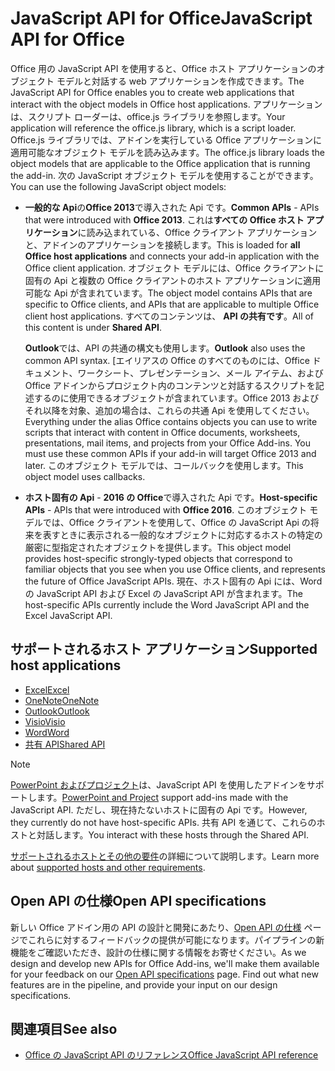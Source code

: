 # <a name="javascript-api-for-office"></a><span data-ttu-id="e0c1b-101">JavaScript API for Office</span><span class="sxs-lookup"><span data-stu-id="e0c1b-101">JavaScript API for Office</span></span>

<span data-ttu-id="e0c1b-102">Office 用の JavaScript API を使用すると、Office ホスト アプリケーションのオブジェクト モデルと対話する web アプリケーションを作成できます。</span><span class="sxs-lookup"><span data-stu-id="e0c1b-102">The JavaScript API for Office enables you to create web applications that interact with the object models in Office host applications.</span></span> <span data-ttu-id="e0c1b-103">アプリケーションは、スクリプト ローダーは、office.js ライブラリを参照します。</span><span class="sxs-lookup"><span data-stu-id="e0c1b-103">Your application will reference the office.js library, which is a script loader.</span></span> <span data-ttu-id="e0c1b-104">Office.js ライブラリでは、アドインを実行している Office アプリケーションに適用可能なオブジェクト モデルを読み込みます。</span><span class="sxs-lookup"><span data-stu-id="e0c1b-104">The office.js library loads the object models that are applicable to the Office application that is running the add-in.</span></span> <span data-ttu-id="e0c1b-105">次の JavaScript オブジェクト モデルを使用することができます。</span><span class="sxs-lookup"><span data-stu-id="e0c1b-105">You can use the following JavaScript object models:</span></span>

- <span data-ttu-id="e0c1b-106">**一般的な Api**の**Office 2013**で導入された Api です。</span><span class="sxs-lookup"><span data-stu-id="e0c1b-106">**Common APIs** - APIs that were introduced with **Office 2013**.</span></span> <span data-ttu-id="e0c1b-107">これは**すべての Office ホスト アプリケーション**に読み込まれている、Office クライアント アプリケーションと、アドインのアプリケーションを接続します。</span><span class="sxs-lookup"><span data-stu-id="e0c1b-107">This is loaded for **all Office host applications** and connects your add-in application with the Office client application.</span></span> <span data-ttu-id="e0c1b-108">オブジェクト モデルには、Office クライアントに固有の Api と複数の Office クライアントのホスト アプリケーションに適用可能な Api が含まれています。</span><span class="sxs-lookup"><span data-stu-id="e0c1b-108">The object model contains APIs that are specific to Office clients, and APIs that are applicable to multiple Office client host applications.</span></span> <span data-ttu-id="e0c1b-109">すべてのコンテンツは、 **API の共有です**。</span><span class="sxs-lookup"><span data-stu-id="e0c1b-109">All of this content is under **Shared API**.</span></span> 

  <span data-ttu-id="e0c1b-110">**Outlook**では、API の共通の構文も使用します。</span><span class="sxs-lookup"><span data-stu-id="e0c1b-110">**Outlook** also uses the common API syntax.</span></span> <span data-ttu-id="e0c1b-111">[エイリアスの Office のすべてのものには、Office ドキュメント、ワークシート、プレゼンテーション、メール アイテム、および Office アドインからプロジェクト内のコンテンツと対話するスクリプトを記述するのに使用できるオブジェクトが含まれています。Office 2013 およびそれ以降を対象、追加の場合は、これらの共通 Api を使用してください。</span><span class="sxs-lookup"><span data-stu-id="e0c1b-111">Everything under the alias Office contains objects you can use to write scripts that interact with content in Office documents, worksheets, presentations, mail items, and projects from your Office Add-ins. You must use these common APIs if your add-in will target Office 2013 and later.</span></span> <span data-ttu-id="e0c1b-112">このオブジェクト モデルでは、コールバックを使用します。</span><span class="sxs-lookup"><span data-stu-id="e0c1b-112">This object model uses callbacks.</span></span>

- <span data-ttu-id="e0c1b-113">**ホスト固有の Api** - **2016 の Office**で導入された Api です。</span><span class="sxs-lookup"><span data-stu-id="e0c1b-113">**Host-specific APIs** - APIs that were introduced with **Office 2016**.</span></span> <span data-ttu-id="e0c1b-114">このオブジェクト モデルでは、Office クライアントを使用して、Office の JavaScript Api の将来を表すときに表示される一般的なオブジェクトに対応するホストの特定の厳密に型指定されたオブジェクトを提供します。</span><span class="sxs-lookup"><span data-stu-id="e0c1b-114">This object model provides host-specific strongly-typed objects that correspond to familiar objects that you see when you use Office clients, and represents the future of Office JavaScript APIs.</span></span> <span data-ttu-id="e0c1b-115">現在、ホスト固有の Api には、Word の JavaScript API および Excel の JavaScript API が含まれます。</span><span class="sxs-lookup"><span data-stu-id="e0c1b-115">The host-specific APIs currently include the Word JavaScript API and the Excel JavaScript API.</span></span>

## <a name="supported-host-applications"></a><span data-ttu-id="e0c1b-116">サポートされるホスト アプリケーション</span><span class="sxs-lookup"><span data-stu-id="e0c1b-116">Supported host applications</span></span>

- [<span data-ttu-id="e0c1b-117">Excel</span><span class="sxs-lookup"><span data-stu-id="e0c1b-117">Excel</span></span>](overview/excel-add-ins-reference-overview.md)
- [<span data-ttu-id="e0c1b-118">OneNote</span><span class="sxs-lookup"><span data-stu-id="e0c1b-118">OneNote</span></span>](overview/onenote-add-ins-javascript-reference.md)
- [<span data-ttu-id="e0c1b-119">Outlook</span><span class="sxs-lookup"><span data-stu-id="e0c1b-119">Outlook</span></span>](requirement-sets/outlook-api-requirement-sets.md)
- [<span data-ttu-id="e0c1b-120">Visio</span><span class="sxs-lookup"><span data-stu-id="e0c1b-120">Visio</span></span>](overview/visio-javascript-reference-overview.md)
- [<span data-ttu-id="e0c1b-121">Word</span><span class="sxs-lookup"><span data-stu-id="e0c1b-121">Word</span></span>](overview/word-add-ins-reference-overview.md)
- [<span data-ttu-id="e0c1b-122">共有 API</span><span class="sxs-lookup"><span data-stu-id="e0c1b-122">Shared API</span></span>](requirement-sets/office-add-in-requirement-sets.md)

> [!NOTE] 
> <span data-ttu-id="e0c1b-123">[PowerPoint およびプロジェクト](requirement-sets/powerpoint-and-project-note.md)は、JavaScript API を使用したアドインをサポートします。</span><span class="sxs-lookup"><span data-stu-id="e0c1b-123">[PowerPoint and Project](requirement-sets/powerpoint-and-project-note.md) support add-ins made with the JavaScript API.</span></span> <span data-ttu-id="e0c1b-124">ただし、現在持たないホストに固有の Api です。</span><span class="sxs-lookup"><span data-stu-id="e0c1b-124">However, they currently do not have host-specific APIs.</span></span> <span data-ttu-id="e0c1b-125">共有 API を通じて、これらのホストと対話します。</span><span class="sxs-lookup"><span data-stu-id="e0c1b-125">You interact with these hosts through the Shared API.</span></span>

<span data-ttu-id="e0c1b-126">[サポートされるホストとその他の要件](https://docs.microsoft.com/office/dev/add-ins/concepts/requirements-for-running-office-add-ins)の詳細について説明します。</span><span class="sxs-lookup"><span data-stu-id="e0c1b-126">Learn more about [supported hosts and other requirements](https://docs.microsoft.com/office/dev/add-ins/concepts/requirements-for-running-office-add-ins).</span></span>

## <a name="open-api-specifications"></a><span data-ttu-id="e0c1b-127">Open API の仕様</span><span class="sxs-lookup"><span data-stu-id="e0c1b-127">Open API specifications</span></span>

<span data-ttu-id="e0c1b-p106">新しい Office アドイン用の API の設計と開発にあたり、[Open API の仕様](openspec.md) ページでこれらに対するフィードバックの提供が可能になります。パイプラインの新機能をご確認いただき、設計の仕様に関する情報をお寄せください。</span><span class="sxs-lookup"><span data-stu-id="e0c1b-p106">As we design and develop new APIs for Office Add-ins, we'll make them available for your feedback on our [Open API specifications](openspec.md) page. Find out what new features are in the pipeline, and provide your input on our design specifications.</span></span>

## <a name="see-also"></a><span data-ttu-id="e0c1b-130">関連項目</span><span class="sxs-lookup"><span data-stu-id="e0c1b-130">See also</span></span>

- [<span data-ttu-id="e0c1b-131">Office の JavaScript API のリファレンス</span><span class="sxs-lookup"><span data-stu-id="e0c1b-131">Office JavaScript API reference</span></span>](https://docs.microsoft.com/javascript/api/overview/office?view=office-js)